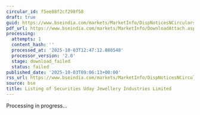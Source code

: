 ```yaml
---
circular_id: f5ee88f2cf298f58
draft: true
guid: https://www.bseindia.com/markets/MarketInfo/DispNoticesNCirculars.aspx?Noticeid={725F7A4C-5E9D-42BB-AB88-EFEF9A590CDE}&noticeno=20251003-14&dt=10/03/2025&icount=14&totcount=34&flag=0
pdf_url: https://www.bseindia.com/markets/MarketInfo/DownloadAttach.aspx?id=20251003-14&attachedId=
processing:
  attempts: 1
  content_hash: ''
  processed_at: '2025-10-03T12:47:12.880548'
  processor_version: '2.0'
  stage: download_failed
  status: failed
published_date: '2025-10-03T09:06:13+00:00'
rss_url: https://www.bseindia.com/markets/MarketInfo/DispNoticesNCirculars.aspx?Noticeid={725F7A4C-5E9D-42BB-AB88-EFEF9A590CDE}&noticeno=20251003-14&dt=10/03/2025&icount=14&totcount=34&flag=0
source: bse
title: Listing of Securities Uday Jewellery Industries Limited
---
```


Processing in progress...
